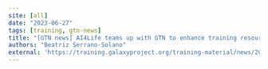 ```yaml
---
site: [all]
date: "2023-06-27"
tags: [training, gtn-news]
title: "[GTN news] AI4Life teams up with GTN to enhance training resources"
authors: "Beatriz Serrano-Solano"
external: 'https://training.galaxyproject.org/training-material/news/2023/06/27/ai4life.html'
---
```





